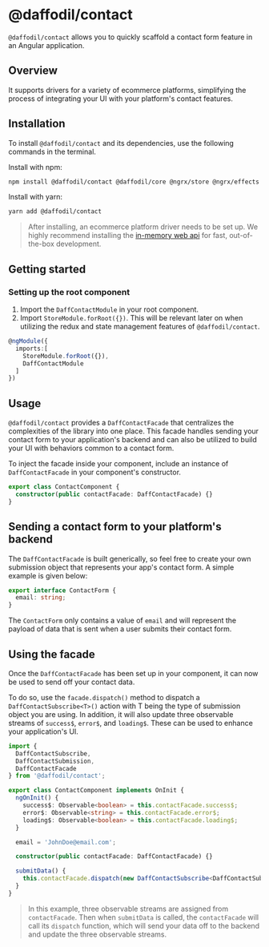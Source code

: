 # @daffodil/contact
`@daffodil/contact` allows you to quickly scaffold a contact form feature in an Angular application.

## Overview
It supports drivers for a variety of ecommerce platforms, simplifying the process of integrating your UI with your platform's contact features. <!-- talk about supported platforms -->

## Installation
To install `@daffodil/contact` and its dependencies, use the following commands in the terminal.

Install with npm:
```bash
npm install @daffodil/contact @daffodil/core @ngrx/store @ngrx/effects --save
```

Install with yarn:

```bash
yarn add @daffodil/contact
```

> After installing, an ecommerce platform driver needs to be set up. We highly recommend installing the [in-memory web api](./guides/drivers.md) for fast, out-of-the-box development.

## Getting started

### Setting up the root component
1. Import the `DaffContactModule` in your root component. 
2. Import `StoreModule.forRoot({})`. This will be relevant later on when utilizing the redux and state management features of `@daffodil/contact`.

```ts
@ngModule({
  imports:[
    StoreModule.forRoot({}),
    DaffContactModule
  ]
})
```

## Usage
`@daffodil/contact` provides a `DaffContactFacade` that centralizes the complexities of the library into one place. This facade handles sending your contact form to your application's backend and can also be utilized to build your UI with behaviors common to a contact form.

To inject the facade inside your component, include an instance of `DaffContactFacade` in your component's constructor.

```ts
export class ContactComponent {
  constructor(public contactFacade: DaffContactFacade) {}
}
```

## Sending a contact form to your platform's backend
The `DaffContactFacade` is built generically, so feel free to create your own submission object that represents your app's contact form. A simple example is given below:

```ts
export interface ContactForm {
  email: string;
}
```

The `ContactForm` only contains a value of `email` and will represent the payload of data that is sent when a user submits their contact form.

## Using the facade
Once the `DaffContactFacade` has been set up in your component, it can now be used to send off your contact data.

To do so, use the `facade.dispatch()` method to dispatch a `DaffContactSubscribe<T>()` action with T being the type of submission object you are using. In addition, it will also update three observable streams of `success$`, `error$`, and `loading$`. These can be used to enhance your application's UI.

```ts
import {
  DaffContactSubscribe,
  DaffContactSubmission,
  DaffContactFacade
} from '@daffodil/contact';

export class ContactComponent implements OnInit {
  ngOnInit() {
    success$: Observable<boolean> = this.contactFacade.success$;
    error$: Observable<string> = this.contactFacade.error$;
    loading$: Observable<boolean> = this.contactFacade.loading$;
  }

  email = 'JohnDoe@email.com';

  constructor(public contactFacade: DaffContactFacade) {}

  submitData() {
    this.contactFacade.dispatch(new DaffContactSubscribe<DaffContactSubmission>(this.email));
  }
}
```

> In this example, three observable streams are assigned from `contactFacade`. Then when `submitData` is called, the `contactFacade` will call its `dispatch` function, which will send your data off to the backend and update the three observable streams.
